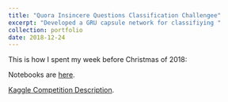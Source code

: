 ```yaml
---
title: "Quora Insincere Questions Classification Challengee"
excerpt: "Developed a GRU capsule network for classifiying "
collection: portfolio
date: 2018-12-24
---
```


This is how I spent my week before Christmas of 2018:

Notebooks are [here](https://github.com/ahlusar1989/Quora-Insincere-Questions-Classification).

[Kaggle Competition Description](https://www.kaggle.com/c/quora-insincere-questions-classification).